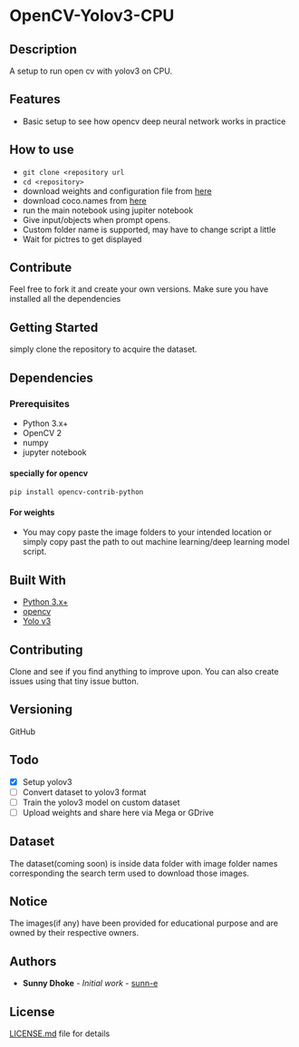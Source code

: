# OpenCV-Yolov3-CPU

## Description

 A setup to run open cv with yolov3 on CPU.

## Features

- Basic setup to see how opencv deep neural network works in practice

## How to use

- `git clone <repository url`
- `cd <repository>`
- download weights and configuration file from [here](https://pjreddie.com/darknet/yolo/)
- download coco.names from [here](https://github.com/pjreddie/darknet/blob/master/data/coco.names)
- run the main notebook using jupiter notebook
- Give input/objects when prompt opens.
- Custom folder name is supported, may have to change script a little
- Wait for pictres to get displayed

## Contribute

Feel free to fork it and create your own versions. Make sure you have installed all the dependencies

## Getting Started

simply clone the repository to acquire the dataset.


## Dependencies

### Prerequisites 

- Python 3.x+
- OpenCV 2
- numpy
- jupyter notebook

#### specially for opencv

```
pip install opencv-contrib-python
```


#### For weights

- You may copy paste the image folders to your intended location or simply copy past the path to out machine learning/deep learning model script.


## Built With

- [Python 3.x+](https://www.python.org/download/releases/3.0/)
- [opencv](https://opencv.org/)
- [Yolo v3](https://pjreddie.com/darknet/yolo/)

## Contributing

Clone and see if you find anything to improve upon. You can also create issues using that tiny issue button.

## Versioning

GitHub



## Todo

- [x] Setup yolov3
- [ ] Convert dataset to yolov3 format
- [ ] Train the yolov3 model on custom dataset
- [ ] Upload weights and share here via Mega or GDrive
## Dataset

The dataset(coming soon) is inside data folder with image folder names corresponding the search term used to download those images.



## Notice

The images(if any) have been provided for educational purpose and are owned by their respective owners.

## Authors

* **Sunny Dhoke** - *Initial work* - [sunn-e](https://github.com/sunn-e)

## License

[LICENSE.md](LICENSE.md) file for details